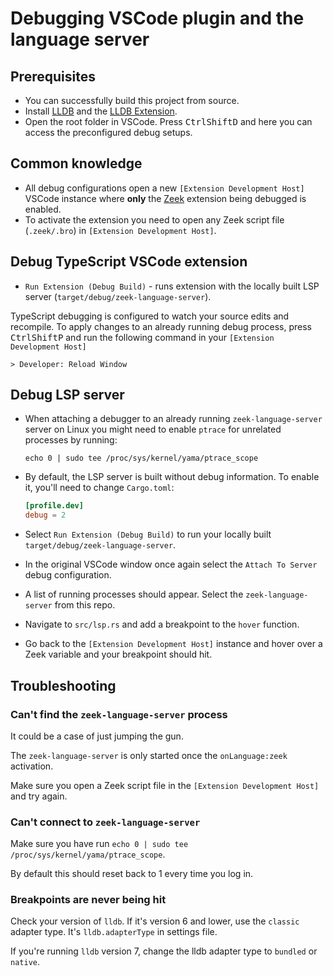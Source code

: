 # Debugging VSCode plugin and the language server

## Prerequisites

- You can successfully build this project from source.
- Install [LLDB](https://lldb.llvm.org/) and the [LLDB Extension](https://marketplace.visualstudio.com/items?itemName=vadimcn.vscode-lldb).
- Open the root folder in VSCode. Press
  <kbd>Ctrl</kbd><kbd>Shift</kbd><kbd>D</kbd> and here you can access the
  preconfigured debug setups.

## Common knowledge

- All debug configurations open a new `[Extension Development Host]` VSCode instance
  where **only** the
  [Zeek](https://marketplace.visualstudio.com/items?itemName=bbannier.zeek-language-server)
  extension being debugged is enabled.
- To activate the extension you need to open any Zeek script file
  (`.zeek/.bro`) in `[Extension Development Host]`.

## Debug TypeScript VSCode extension

- `Run Extension (Debug Build)` - runs extension with the locally built LSP
  server (`target/debug/zeek-language-server`).

TypeScript debugging is configured to watch your source edits and recompile. To
apply changes to an already running debug process, press
<kbd>Ctrl</kbd><kbd>Shift</kbd><kbd>P</kbd> and run the following command in
your `[Extension Development Host]`

```console
> Developer: Reload Window
```

## Debug LSP server

- When attaching a debugger to an already running `zeek-language-server` server
  on Linux you might need to enable `ptrace` for unrelated processes by
  running:

  ```console
  echo 0 | sudo tee /proc/sys/kernel/yama/ptrace_scope
  ```

- By default, the LSP server is built without debug information. To enable it,
  you'll need to change `Cargo.toml`:

  ```toml
  [profile.dev]
  debug = 2
  ```

- Select `Run Extension (Debug Build)` to run your locally built `target/debug/zeek-language-server`.

- In the original VSCode window once again select the `Attach To Server` debug configuration.

- A list of running processes should appear. Select the `zeek-language-server`
  from this repo.

- Navigate to `src/lsp.rs` and add a breakpoint to the `hover` function.

- Go back to the `[Extension Development Host]` instance and hover over a Zeek
  variable and your breakpoint should hit.

## Troubleshooting

### Can't find the `zeek-language-server` process

It could be a case of just jumping the gun.

The `zeek-language-server` is only started once the `onLanguage:zeek` activation.

Make sure you open a Zeek script file in the `[Extension Development Host]` and
try again.

### Can't connect to `zeek-language-server`

Make sure you have run `echo 0 | sudo tee /proc/sys/kernel/yama/ptrace_scope`.

By default this should reset back to 1 every time you log in.

### Breakpoints are never being hit

Check your version of `lldb`. If it's version 6 and lower, use the `classic`
adapter type. It's `lldb.adapterType` in settings file.

If you're running `lldb` version 7, change the lldb adapter type to `bundled`
or `native`.
